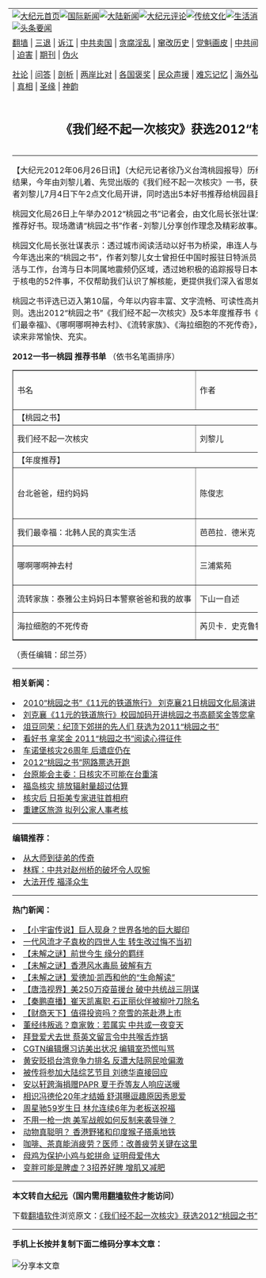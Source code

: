 <a name="1" id="1" target="_blank"></a><span id="1"></span>
<table align=center border="0"><tr><td colspan="2" VALIGN=TOP><a href="https://github.com/wtyoso3338/djy/blob/master/gb/nf1351518.md#1"><img src="https://raw.githubusercontent.com/wtyoso3338/www/master/t/djy/1.jpg" title="大纪元首页" alt="大纪元首页"></a><a href="https://github.com/wtyoso3338/djy/blob/master/gb/n24hr.md#1"><img src="https://raw.githubusercontent.com/wtyoso3338/www/master/t/djy/3.jpg" title="国际新闻" alt="国际新闻"></a><a href="https://github.com/wtyoso3338/djy/blob/master/gb/nsc413.md#1"><img src="https://raw.githubusercontent.com/wtyoso3338/www/master/t/djy/4.jpg" title="大陆新闻" alt="大陆新闻"></a><a href="https://github.com/wtyoso3338/djy/blob/master/gb/news392.md#1"><img src="https://raw.githubusercontent.com/wtyoso3338/www/master/t/djy/5.jpg" title="大纪元评论" alt="大纪元评论"></a><a href="https://github.com/wtyoso3338/djy/blob/master/gb/news2007.md#1"><img src="https://raw.githubusercontent.com/wtyoso3338/www/master/t/djy/6.jpg" title="传统文化" alt="传统文化"></a><a href="https://github.com/wtyoso3338/djy/blob/master/gb/news2008.md#1"><img src="https://raw.githubusercontent.com/wtyoso3338/www/master/t/djy/7.jpg" title="生活消费" alt="生活消费"></a><a href="https://github.com/wtyoso3338/djy/blob/master/gb/ncyule.md#1"><img src="https://raw.githubusercontent.com/wtyoso3338/www/master/t/djy/8.jpg" title="娱乐休闲" alt="娱乐休闲"></a><a href="https://github.com/wtyoso3338/djy/blob/master/gb/nsc1002.md#1"><img src="https://raw.githubusercontent.com/wtyoso3338/www/master/t/djy/9.jpg" title="健康" alt="健康"></a><a href="https://github.com/wtyoso3338/djy/blob/master/gb/nf6092.md#1"><img src="https://raw.githubusercontent.com/wtyoso3338/www/master/t/djy/10a.jpg" title="独家" alt="独家"></a><a href="https://github.com/wtyoso3338/djy/blob/master/gb/nf4514.md#1"><img src="https://raw.githubusercontent.com/wtyoso3338/www/master/t/djy/12a.jpg" title="头条要闻" alt="头条要闻"></a></td></tr>
<tr><td colspan="2" VALIGN=TOP><a target="_blank" href="https://github.com/wtyoso3338/www/blob/master/README.md?zsrh#1">翻墙</a> | <a target="_blank" href="https://github.com/wtyoso3338/djy/blob/master/gb/nf5657.md#1">三退</a> | <a target="_blank" href="https://github.com/wtyoso3338/djy/blob/master/gb/nf6124.md#1">诉江</a> | <a target="_blank" href="https://github.com/wtyoso3338/djy/blob/master/gb/nf1176117.md#1">中共卖国</a> | <a target="_blank" href="https://github.com/wtyoso3338/djy/blob/master/gb/nf5773.md#1">贪腐淫乱</a> | <a target="_blank" href="https://github.com/wtyoso3338/djy/blob/master/gb/nf1176115.md#1">窜改历史</a> | <a target="_blank" href="https://github.com/wtyoso3338/djy/blob/master/gb/nf1176107.md#1">党魁画皮</a> | <a target="_blank" href="https://github.com/wtyoso3338/djy/blob/master/gb/nf1320400.md#1">中共间谍</a> | <a target="_blank" href="https://github.com/wtyoso3338/djy/blob/master/gb/nf1176114.md#1">破坏传统</a> | <a target="_blank" href="https://github.com/wtyoso3338/ntdtv/blob/master/gb/prog447_1.md#1">恶贯满盈</a> | <a target="_blank" href="https://github.com/wtyoso3338/djy/blob/master/gb/ncid278.md#1">人权</a> | <a target="_blank" href="https://github.com/wtyoso3338/djy/blob/master/gb/nf1176111.md#1">迫害</a> | <a target="_blank" href="https://gitlab.com/szzdlab/mh-qikan/blob/master/README.md#1">期刊</a> | <a target="_blank" href="https://github.com/wtyoso3338/djy/blob/master/gb/nf5562.md#1">伪火</a></p><p><a target="_blank" href="https://github.com/wtyoso3338/djy/blob/master/gb/9p.md#1">社论</a> | <a target="_blank" href="https://github.com/wtyoso3338/djy/blob/master/gb/nf4378.md#1">问答</a> | <a target="_blank" href="https://github.com/wtyoso3338/djy/blob/master/gb/nf5792.md#1">剖析</a> | <a target="_blank" href="https://github.com/wtyoso3338/djy/blob/master/gb/nf5735.md#1">两岸比对</a> | <a target="_blank" href="https://github.com/wtyoso3338/djy/blob/master/gb/nf6119.md#1">各国褒奖</a> | <a target="_blank" href="https://github.com/wtyoso3338/djy/blob/master/gb/nf6120.md#1">民众声援</a> | <a target="_blank" href="https://github.com/wtyoso3338/djy/blob/master/gb/nf1188594.md#1">难忘记忆</a> | <a target="_blank" href="https://github.com/wtyoso3338/djy/blob/master/gb/nf3180.md#1">海外弘传</a> | <a target="_blank" href="https://github.com/wtyoso3338/djy/blob/master/gb/nf5410.md#1">万人上访</a> | <a target="_blank" href="https://github.com/wtyoso3338/www/blob/master/README.md?zsrh#1">平台首页</a> | <a target="_blank" href="https://github.com/wtyoso3338/djy/blob/master/gb/nf4386.md#1">支持</a> | <a target="_blank" href="https://github.com/wtyoso3338/djy/blob/master/gb/nf4389.md#1">真相</a> | <a target="_blank" href="https://github.com/wtyoso3338/djy/blob/master/gb/nf5790.md#1">圣缘</a> | <a target="_blank" href="https://github.com/wtyoso3338/djy/blob/master/gb/nf4786.md#1">神韵</a></td></tr>
<tr><td VALIGN=TOP width="626"><h2 align=center>《我们经不起一次核灾》获选2012“桃园之书”</h2>

<h6></h6>
<hr>
<p>【大纪元2012年06月26日讯】（大纪元记者徐乃义台湾桃园报导）历经推荐、票选及评审团讨论结果，今年由刘黎儿着、先觉出版的《我们经不起一次<ahref="https://github.com/wtyoso3338/djy/blob/master/gb/tag/%E6%A0%B8%E7%81%BE.md#1">核灾</a>》一书，获选为2012“桃园之书”，作者刘黎儿7月4日下午2点文化局开讲，同时选出5本好书推荐给桃园县民阅读。</p> <p>桃园文化局26日上午举办2012“桃园之书”记者会，由文化局长张壮谋公布今年“桃园之书”及5本推荐好书。现场邀请“桃园之书”作者-刘黎儿分享创作理念及精彩故事。</p> <p>桃园文化局长张壮谋表示：透过城市阅读活动以好书为桥梁，串连人与人之间的关怀与情感交流。今年选出来的“桃园之书”，作者刘黎儿女士曾担任中国时报驻日特派员，长年在台湾与日本两地生活与工作，台湾与日本同属地震频仍区域，透过她积极的追踪报导日本福岛<ahref="https://github.com/wtyoso3338/djy/blob/master/gb/tag/%E6%A0%B8%E7%81%BE.md#1">核灾</a>的发生与善后，关于核电的52件事，不仅帮助我们认识了解核能，更提供我们深入省思如何因应与面对。</p> <p>桃园之书评选已迈入第10届，今年以内容丰富、文字流畅、可读性高并具启发性为选书的基本原则。选出2012“桃园之书”《我们经不起一次核灾》及5本年度推荐书《台北爸爸，纽约妈妈》、《我们最幸福》、《哪啊哪啊神去村》、《流转家族》、《海拉细胞的不死传奇》，都富有启发性与可读性，读来非常愉快、充实。</p> <p><html ><head><title>2012一书一桃园 推荐书单 （依书名笔画排序）</title></head><body></p> <div><b>2012一书一桃园 推荐书单 </b>（依书名笔画排序）<b></b></p> <div align=center> <table border=1 cellspacing=0 cellpadding=0 width=647> <tr> <td width=282 nowrap>书名</td> <td width=180 nowrap>作者</td> <td width=71 nowrap>译者</td> <td width=114>出版社</td> </tr> <tr> <td width=647 nowrap colspan=4>【桃园之书】</td> </tr> <tr> <td width=282 nowrap>我们经不起一次核灾</td> <td width=180 nowrap>刘黎儿</td> <td width=71 nowrap> </td> <td width=114>先觉</td> </tr> <tr> <td width=647 nowrap colspan=4>【年度推荐】</td> </tr> <tr> <td width=282 nowrap>台北爸爸，纽约妈妈</td> <td width=180 nowrap>陈俊志</td> <td width=71 nowrap> </td> <td width=114>时报文化</td> </tr> <tr> <td width=282 nowrap>我们最幸福：北韩人民的真实生活</td> <td width=180 nowrap>芭芭拉．德米克</td> <td width=71 nowrap>黄煜文</td> <td width=114>麦田</td> </tr> <tr> <td width=282 nowrap>哪啊哪啊神去村</td> <td width=180 nowrap>三浦紫苑</td> <td width=71 nowrap>王蕴洁</td> <td width=114>新经典</td> </tr> <tr> <td width=282 nowrap>流转家族：泰雅公主妈妈日本警察爸爸和我的故事</td> <td width=180 nowrap>下山一自述</td> <td width=71 nowrap>下山操子</td> <td width=114>远流</td> </tr> <tr> <td width=282 nowrap>海拉细胞的不死传奇</td> <td width=180 nowrap>芮贝卡．史克鲁特</td> <td width=71 nowrap>赖盈满</td> <td width=114>远流</td> </tr> </table> </div></div> <p></body></html></p> <p>（责任编辑：邱兰芬）</p> 
<hr>


<strong>相关新闻：</strong>
<li><a href="https://github.com/wtyoso3338/djy/blob/master/gb/10/8/19/n3000128.md#1">2010“桃园之书”《11元的铁道旅行》 刘克襄21日桃园文化局演讲</a></li>
<li><a href="https://github.com/wtyoso3338/djy/blob/master/gb/10/9/14/n3024867.md#1">刘克襄《11元的铁道旅行》校园加码开讲桃园之书高额奖金等您拿</a></li>
<li><a href="https://github.com/wtyoso3338/djy/blob/master/gb/11/7/19/n3319401.md#1">俎豆同荣：纪顶下郊拼的先人们 获选为2011“桃园之书”</a></li>
<li><a href="https://github.com/wtyoso3338/djy/blob/master/gb/11/8/4/n3334711.md#1">看好书  拿奖金 2011“桃园之书”阅读心得征件</a></li>
<li><a href="https://github.com/wtyoso3338/djy/blob/master/gb/12/4/27/n3575445.md#1">车诺堡核灾26周年 后遗症仍在</a></li>
<li><a href="https://github.com/wtyoso3338/djy/blob/master/gb/12/5/15/n3589087.md#1">2012“桃园之书”网路票选开跑</a></li>
<li><a href="https://github.com/wtyoso3338/djy/blob/master/gb/12/5/22/n3594560.md#1">台原能会主委：日核灾不可能在台重演</a></li>
<li><a href="https://github.com/wtyoso3338/djy/blob/master/gb/12/5/24/n3596571.md#1">福岛核灾  排放辐射量超过估算</a></li>
<li><a href="https://github.com/wtyoso3338/djy/blob/master/gb/12/5/27/n3598546.md#1">核灾后 日拒美专家进驻首相府</a></li>
<li><a href="https://github.com/wtyoso3338/djy/blob/master/gb/12/5/28/n3599284.md#1">重建区旅游  拟列公家人事考核</a></li>
<hr>


<strong>编辑推荐：</strong>
<li><a href="https://github.com/wtyoso3338/djy/blob/master/gb/7/4/5/n1669415.md?dfh#1" target="_blank">从大师到徒弟的传奇</a></li><li><a href="https://github.com/tsiac2612/djy/blob/master/gb/19/10/30/n11622063.md#1" target="_blank">林辉：中共对赵州桥的破坏令人叹惋</a></li><li><a href="https://github.com/wtyoso3338/djy/blob/master/gb/16/5/10/n7881771.md#1" target="_blank">大法开传 福泽众生</a></li>
<hr>

<strong>热门新闻：</strong>
<li><a href="https://github.com/wtyoso3338/djy/blob/master/gb/21/6/14/n13021756.md#1">【小宇宙传说】巨人现身？世界各地的巨大脚印</a></li>
<li><a href="https://github.com/wtyoso3338/djy/blob/master/gb/21/6/10/n13011671.md#1">一代风流才子袁枚的四世人生 转生改过悔不当初</a></li>
<li><a href="https://github.com/wtyoso3338/djy/blob/master/gb/21/6/15/n13023853.md#1">【未解之谜】前世今生 缘分的羁绊</a></li>
<li><a href="https://github.com/wtyoso3338/djy/blob/master/gb/21/6/17/n13028994.md#1">【未解之谜】香港风水毒局 破解有方</a></li>
<li><a href="https://github.com/wtyoso3338/djy/blob/master/gb/21/6/17/n13029141.md#1">【未解之谜】爱德加·凯西和他的“生命解读”</a></li>
<li><a href="https://github.com/wtyoso3338/djy/blob/master/gb/21/6/22/n13039409.md#1">【唐浩视界】美250万疫苗援台 破中共统战三阴谋</a></li>
<li><a href="https://github.com/wtyoso3338/djy/blob/master/gb/21/6/22/n13040325.md#1">【秦鹏直播】崔天凯离职 石正丽伙伴被柳叶刀除名</a></li>
<li><a href="https://github.com/wtyoso3338/djy/blob/master/gb/21/6/22/n13040132.md#1">【财商天下】值得投资吗？奈雪的茶赴港上市</a></li>
<li><a href="https://github.com/wtyoso3338/djy/blob/master/gb/21/6/21/n13037328.md#1">董经纬叛逃？章家敦：若属实 中共或一夜变天</a></li>
<li><a href="https://github.com/wtyoso3338/djy/blob/master/gb/21/6/21/n13035669.md#1">拜登爱犬去世 蔡英文留言令中共喉舌炸锅</a></li>
<li><a href="https://github.com/wtyoso3338/djy/blob/master/gb/21/6/21/n13037165.md#1">CGTN编辑爆习访美出状况 编辑室恐慌叫骂</a></li>
<li><a href="https://github.com/wtyoso3338/djy/blob/master/gb/21/6/21/n13037820.md#1">黄安贬损台湾竞争力排名 反遭大陆网民呛偏激</a></li>
<li><a href="https://github.com/wtyoso3338/djy/blob/master/gb/21/6/21/n13037619.md#1">被传将参加大陆综艺节目 刘德华直接回应</a></li>
<li><a href="https://github.com/wtyoso3338/djy/blob/master/gb/21/6/22/n13038775.md#1">安以轩跨海捐赠PAPR  夏于乔等友人响应送暖</a></li>
<li><a href="https://github.com/wtyoso3338/djy/blob/master/gb/21/6/20/n13035251.md#1">相识冯德伦20年才结婚 舒淇曝逗趣原因秀恩爱</a></li>
<li><a href="https://github.com/wtyoso3338/djy/blob/master/gb/21/6/21/n13037497.md#1">周星驰59岁生日 林允连续6年为老板送祝福</a></li>
<li><a href="https://github.com/wtyoso3338/djy/blob/master/gb/21/6/21/n13036686.md#1">不用一枪一炮 美军战舰如何反制来袭导弹？</a></li>
<li><a href="https://github.com/wtyoso3338/djy/blob/master/gb/21/6/21/n13036544.md#1">动物真聪明？ 香港野猪和印度猴子搭乘地铁</a></li>
<li><a href="https://github.com/wtyoso3338/djy/blob/master/gb/21/6/19/n13033696.md#1">咖啡、茶真能消疲劳？医师：改善疲劳关键在这里</a></li>
<li><a href="https://github.com/wtyoso3338/djy/blob/master/gb/21/6/22/n13038598.md#1">母鸡为保护小鸡与蛇拼命 证明母爱伟大</a></li>
<li><a href="https://github.com/wtyoso3338/djy/blob/master/gb/21/6/21/n13037063.md#1">变胖可能是脾虚？3招养好脾 增肌又减肥</a></li>
<hr>

<strong>本文转自<a href="https://www.epochtimes.com">大纪元</a>（国内需用<a href="https://github.com/wtyoso3338/www/blob/master/README.md#8">翻墙软件</a>才能访问）</strong><p>下载<a href="https://github.com/wtyoso3338/www/blob/master/README.md#8">翻墙软件</a>浏览原文：<a href="https://www.epochtimes.com/gb/12/6/26/n3621171.htm">《我们经不起一次核灾》获选2012“桃园之书”</a></p><hr>

<strong>手机上长按并复制下面二维码分享本文章：</strong><br><br><img src="https://chart.apis.google.com/chart?cht=qr&chs=240x240&choe=UTF-8&chld=M|2&chl=https://github.com/wtyoso3338/djy/blob/master/gb/12/6/26/n3621171.md%231" title="分享本文章"></td><td VALIGN=TOP><a href="https://github.com/wtyoso3338/djy/blob/master/gb/16/1/21/n4622075.md?dfh#1" target="_blank"><img src="https://raw.githubusercontent.com/wtyoso3338/djy/master/gb/300/wei-f1.jpg" title="中共的伪火骗局"  alt="中共的伪火骗局"></a><br><a href="https://github.com/wtyoso3338/www/blob/master/README.md?dfh#9" target="_blank"><img src="https://raw.githubusercontent.com/wtyoso3338/djy/master/gb/300/yong-h.jpg" title="永恒的见证"  alt="永恒的见证"></a><br><a href="https://github.com/wtyoso3338/djy/blob/master/gb/13/9/29/n3974789.md?dfh#1" target="_blank"><img src="https://raw.githubusercontent.com/wtyoso3338/djy/master/gb/300/shang-lnz.jpg" title="善良女子被中共投男牢"  alt="善良女子被中共投男牢"></a><br><a href="https://github.com/wtyoso3338/djy/blob/master/gb/16/3/16/n4663449.md?dfh#1" target="_blank"><img src="https://raw.githubusercontent.com/wtyoso3338/djy/master/gb/300/huo-z3.jpg" title="警卫目击活摘器官"  alt="警卫目击活摘器官"></a><br><a href="https://github.com/wtyoso3338/djy/blob/master/gb/16/8/7/n8177641.md?dfh#1" target="_blank"><img src="https://raw.githubusercontent.com/wtyoso3338/djy/master/gb/300/huo-z4.jpg" title="证人描述活摘恐怖"  alt="证人描述活摘恐怖"></a><br><a href="https://github.com/wtyoso3338/djy/blob/master/gb/10/4/19/n2881569.md?dfh#1" target="_blank"><img src="https://raw.githubusercontent.com/wtyoso3338/djy/master/gb/300/huo-z1.jpg" title="揭开活摘器官黑幕"  alt="揭开活摘器官黑幕"></a><br><a href="https://github.com/wtyoso3338/djy/blob/master/gb/10/11/7/n3077476.md?dfh#1" target="_blank"><img src="https://raw.githubusercontent.com/wtyoso3338/djy/master/gb/300/ma-ks.jpg" title="马克思的成魔之路"  alt="马克思的成魔之路"></a><br><a href="https://github.com/wtyoso3338/djy/blob/master/gb/14/6/9/n4173977.md?dfh#1" target="_blank"><img src="https://raw.githubusercontent.com/wtyoso3338/djy/master/gb/300/chang-zs.jpg" title="藏字石 蕴天机"  alt="藏字石 蕴天机"></a><br><a href="https://github.com/wtyoso3338/djy/blob/master/gb/18/5/10/n10381511.md?dfh#1" target="_blank"><img src="https://raw.githubusercontent.com/wtyoso3338/djy/master/gb/300/st1.jpg" title="关注三亿人三退"  alt="关注三亿人三退"></a><br><a href="https://github.com/wtyoso3338/djy/blob/master/gb/18/3/21/n10237682.md?dfh#1" target="_blank"><img src="https://raw.githubusercontent.com/wtyoso3338/djy/master/gb/300/jie-t.jpg" title="解体中共复兴中华"  alt="解体中共复兴中华"></a><br><a href="https://github.com/wtyoso3338/djy/blob/master/gb/9/2/9/n2422991.md?dfh#1" target="_blank"><img src="https://raw.githubusercontent.com/wtyoso3338/djy/master/gb/300/gao-zs.jpg" title="中共迫害良心律师"  alt="中共迫害良心律师"></a><br><a href="https://github.com/wtyoso3338/djy/blob/master/gb/18/12/9/n10900044.md?dfh#1" target="_blank"><img src="https://raw.githubusercontent.com/wtyoso3338/djy/master/gb/300/sj1.jpg" title="三百多万人举报江泽民"  alt="三百多万人举报江泽民"></a><br><a href="https://github.com/wtyoso3338/djy/blob/master/gb/18/8/28/n10672014.md?dfh#1" target="_blank"><img src="https://raw.githubusercontent.com/wtyoso3338/djy/master/gb/300/sj2.jpg" title="这些官员为何起诉江泽民"  alt="这些官员为何起诉江泽民"></a><br><a href="https://github.com/wtyoso3338/djy/blob/master/gb/8/12/18/n2367165.md?dfh#1" target="_blank"><img src="https://raw.githubusercontent.com/wtyoso3338/djy/master/gb/300/liangan.jpg" title="海峡两岸的强烈对比"  alt="海峡两岸的强烈对比"></a><br><a href="https://github.com/wtyoso3338/djy/blob/master/gb/15/12/10/n4593139.md?dfh#1" target="_blank"><img src="https://raw.githubusercontent.com/wtyoso3338/djy/master/gb/300/jia-ndzl.jpg" title="加拿大总理的贺信"  alt="加拿大总理的贺信"></a><br><a href="https://github.com/wtyoso3338/djy/blob/master/gb/11/6/17/n3289382.md?dfh#1" target="_blank"><img src="https://raw.githubusercontent.com/wtyoso3338/djy/master/gb/300/xiao-wd.jpg" title="探寻真相兼听则明"  alt="探寻真相兼听则明"></a><br><a href="https://github.com/wtyoso3338/djy/blob/master/gb/18/10/27/n10812623.md?dfh#1" target="_blank"><img src="https://raw.githubusercontent.com/wtyoso3338/djy/master/gb/300/yindu.jpg" title="印度媒体报道东方"  alt="印度媒体报道东方"></a><br><a href="https://github.com/wtyoso3338/djy/blob/master/gb/18/6/9/n10469652.md?dfh#1" target="_blank"><img src="https://raw.githubusercontent.com/wtyoso3338/djy/master/gb/300/xie-j.jpg" title="不一样的海外校园"  alt="不一样的海外校园"></a><br><a href="https://github.com/wtyoso3338/djy/blob/master/gb/7/4/5/n1669415.md?dfh#1" target="_blank"><img src="https://raw.githubusercontent.com/wtyoso3338/djy/master/gb/300/li-up.jpg" title="从大师到徒弟的传奇"  alt="从大师到徒弟的传奇"></a><br><a href="https://github.com/wtyoso3338/djy/blob/master/gb/17/5/26/n9191512.md?dfh#1" target="_blank"><img src="https://raw.githubusercontent.com/wtyoso3338/djy/master/gb/300/zfl2.jpg" title="亿万人与东方一本奇书"  alt="亿万人与东方一本奇书"></a><br><a href="https://github.com/wtyoso3338/djy/blob/master/gb/13/11/27/n4020290.md?dfh#1" target="_blank"><img src="https://raw.githubusercontent.com/wtyoso3338/djy/master/gb/300/zhen-h.jpg" title="大陆见不到的震撼场面"  alt="大陆见不到的震撼场面"></a><br><a href="https://github.com/wtyoso3338/djy/blob/master/gb/15/7/17/n4482910.md?dfh#1" target="_blank"><img src="https://raw.githubusercontent.com/wtyoso3338/djy/master/gb/300/dalu-sk.jpg" title="人心向善 大陆当初盛况"  alt="人心向善 大陆当初盛况"></a><br><a href="https://github.com/wtyoso3338/djy/blob/master/gb/19/1/5/n10955468.md?dfh#1" target="_blank"><img src="https://raw.githubusercontent.com/wtyoso3338/djy/master/gb/300/zfl1.jpg" title="追寻真理 这书讲什么"  alt="追寻真理 这书讲什么"></a><br><a href="https://github.com/wtyoso3338/www/blob/master/README.md?dfh#1" target="_blank"><img src="https://raw.githubusercontent.com/wtyoso3338/djy/master/gb/300/fq1.jpg" title="下载免费翻墙软件"  alt="下载免费翻墙软件"></a><br></td></tr></table>
